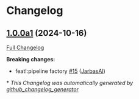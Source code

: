 # Changelog

## [1.0.0a1](https://github.com/OpenVoiceOS/ovos-padatious-pipeline-plugin/tree/1.0.0a1) (2024-10-16)

[Full Changelog](https://github.com/OpenVoiceOS/ovos-padatious-pipeline-plugin/compare/0.1.3...1.0.0a1)

**Breaking changes:**

- feat!:pipeline factory [\#15](https://github.com/OpenVoiceOS/ovos-padatious-pipeline-plugin/pull/15) ([JarbasAl](https://github.com/JarbasAl))



\* *This Changelog was automatically generated by [github_changelog_generator](https://github.com/github-changelog-generator/github-changelog-generator)*
